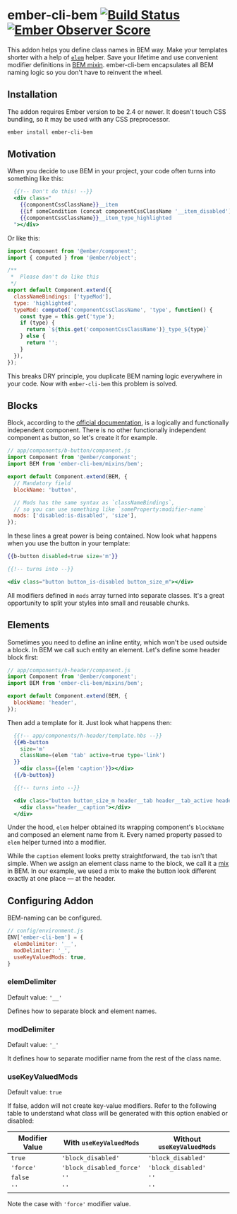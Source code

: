 # ember-cli-bem [![Build Status](https://travis-ci.org/nikityy/ember-cli-bem.svg?branch=master)](https://travis-ci.org/nikityy/ember-cli-bem) [![Ember Observer Score](https://emberobserver.com/badges/ember-cli-bem.svg)](https://emberobserver.com/addons/ember-cli-bem)

This addon helps you define class names in BEM way. Make your templates shorter with a help of [`elem`](https://github.com/nikityy/ember-cli-bem/blob/master/addon/helpers/elem.js) helper. Save your lifetime and use convenient modifier definitions in [BEM mixin](https://github.com/nikityy/ember-cli-bem/blob/master/addon/mixins/bem.js). ember-cli-bem encapsulates all BEM naming logic so you don't have to reinvent the wheel.

## Installation

The addon requires Ember version to be 2.4 or newer. It doesn't touch CSS bundling, so it may be used with any CSS preprocessor.

```sh
ember install ember-cli-bem
```

## Motivation

When you decide to use BEM in your project, your code often turns into something like this:

```hbs
  {{!-- Don't do this! --}}
  <div class="
    {{componentCssClassName}}__item
    {{if someCondition (concat componentCssClassName '__item_disabled')}}
    {{componentCssClassName}}__item_type_highlighted
  "></div>
```

Or like this:

```js
import Component from '@ember/component';
import { computed } from '@ember/object';

/**
 *  Please don't do like this
 */
export default Component.extend({
  classNameBindings: ['typeMod'],
  type: 'highlighted',
  typeMod: computed('componentCssClassName', 'type', function() {
    const type = this.get('type');
    if (type) {
      return `${this.get('componentCssClassName')}_type_${type}`
    } else {
      return '';
    }
  }),
});
```

This breaks DRY principle, you duplicate BEM naming logic everywhere in your code. Now with `ember-cli-bem` this problem is solved.


## Blocks

Block, according to the [official documentation](https://en.bem.info/methodology/key-concepts/#block), is a logically and functionally independent component. There is no other functionally independent component as button, so let's create it for example.

```js
// app/components/b-button/component.js
import Component from '@ember/component';
import BEM from 'ember-cli-bem/mixins/bem';

export default Component.extend(BEM, {
  // Mandatory field
  blockName: 'button',

  // Mods has the same syntax as `classNameBindings`,
  // so you can use something like `someProperty:modifier-name`
  mods: ['disabled:is-disabled', 'size'],
});
```

In these lines a great power is being contained. Now look what happens when you use the button in your template:

```hbs
{{b-button disabled=true size='m'}}

{{!-- turns into --}}

<div class="button button_is-disabled button_size_m"></div>
```

All modifiers defined in `mods` array turned into separate classes. It's a great opportunity to split your styles into small and reusable chunks.


## Elements

Sometimes you need to define an inline entity, which won't be used outside a block. In BEM we call such entity an element. Let's define some header block first:

```js
// app/components/h-header/component.js
import Component from '@ember/component';
import BEM from 'ember-cli-bem/mixins/bem';

export default Component.extend(BEM, {
  blockName: 'header',
});
```

Then add a template for it. Just look what happens then:

```hbs
  {{!-- app/components/h-header/template.hbs --}}
  {{#b-button
    size='m'
    className=(elem 'tab' active=true type='link')
  }}
    <div class={{elem 'caption'}}></div>
  {{/b-button}}

  {{!-- turns into --}}

  <div class="button button_size_m header__tab header__tab_active header__tab_type_link">
    <div class="header__caption"></div>
  </div>
```

Under the hood, `elem` helper obtained its wrapping component's `blockName` and composed an element name from it. Every named property passed to `elem` helper turned into a modifier.

While the `caption` element looks pretty straightforward, the `tab` isn't that simple. When we assign an element class name to the block, we call it a [mix](https://en.bem.info/methodology/key-concepts/#mix) in BEM. In our example, we used a mix to make the button look different exactly at one place — at the header.

## Configuring Addon

BEM-naming can be configured.

```js
// config/environment.js
ENV['ember-cli-bem'] = {
  elemDelimiter: '__',
  modDelimiter: '_',
  useKeyValuedMods: true,
}
```

### elemDelimiter
Default value: `'__'`

Defines how to separate block and element names.

### modDelimiter
Default value: `'_'`

It defines how to separate modifier name from the rest of the class name.

### useKeyValuedMods
Default value: `true`

If false, addon will not create key-value modifiers. Refer to the following
table to understand what class will be generated with this option enabled or disabled:

| Modifier Value | With `useKeyValuedMods`  | Without `useKeyValuedMods` |
|----------------|--------------------------|----------------------------|
| `true`         | `'block_disabled'`       | `'block_disabled'`         |
| `'force'`      | `'block_disabled_force'` | `'block_disabled'`         |
| `false`        | `''`                     | `''`                       |
| `''`           | `''`                     | `''`                       |

Note the case with `'force'` modifier value.
